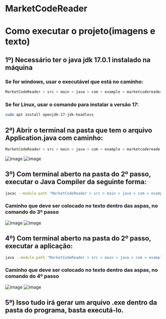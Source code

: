 # MarketCodeReader

# Como executar o projeto(imagens e texto)


## 1º) Necessário ter o java jdk 17.0.1 instalado na máquina
### Se for windows, usar o executável que está no caminho: 
```bash
MarketCodeReader > src > main > java > com > example > marketcodereader > utils
```
### Se for Linux, usar o comando para instalar a versão 17:
```bash
sudo apt install openjdk-17-jdk-headless
```
## 2ª) Abrir o terminal na pasta que tem o arquivo **Application.java** com caminho:
```bash
MarketCodeReader > src > main > java > com > example > marketcodereade
```
![image](https://user-images.githubusercontent.com/58920070/197677432-cd621815-fb70-40f7-bd89-b48c9b659b63.png)
![image](https://user-images.githubusercontent.com/58920070/197677575-1b7accbe-07f3-405a-a1cb-f3166ef0568b.png)

## 3º) Com terminal aberto na pasta do 2º passo, executar o Java Compiler da seguinte forma:
```bash
javac --module-path "MarketCodeReader > src > main > java > com > example > marketcodereader > utils > javafx-sdk-17.0.2 > lib"(sem aspas) --add-modules javafx.controls,javafx.fxml Application.java
```
### Caminho que deve ser colocado no texto dentro das aspas, no comando do 3º passo
![image](https://user-images.githubusercontent.com/58920070/197677871-32e53850-30ac-440d-a2c3-51086908e42c.png)
![image](https://user-images.githubusercontent.com/58920070/197677974-9088c46f-4947-4684-a9d8-103fcdc64383.png)

## 4º) Com terminal aberto na pasta do 2º passo, executar a aplicação:
```bash
java --module-path "MarketCodeReader > src > main > java > com > example > marketcodereader > utils > javafx-sdk-17.0.2 > lib"(sem aspas) --add-modules javafx.controls,javafx.fxml Application
```
### Caminho que deve ser colocado no texto dentro das aspas, no comando do 4º passo
![image](https://user-images.githubusercontent.com/58920070/197678454-61c59733-95b7-4cc3-a9f7-ee00118b90aa.png)
![image](https://user-images.githubusercontent.com/58920070/197677974-9088c46f-4947-4684-a9d8-103fcdc64383.png)

## 5ª) Isso tudo irá gerar um arquivo .exe dentro da pasta do programa, basta executá-lo.



